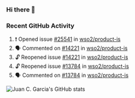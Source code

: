 ### Hi there 👋

<!--
**jcgarciaa/jcgarciaa** is a ✨ _special_ ✨ repository because its `README.md` (this file) appears on your GitHub profile.

Here are some ideas to get you started:

- 🔭 I’m currently working on ...
- 🌱 I’m currently learning ...
- 👯 I’m looking to collaborate on ...
- 🤔 I’m looking for help with ...
- 💬 Ask me about ...
- 📫 How to reach me: ...
- 😄 Pronouns: ...
- ⚡ Fun fact: ...
-->

### Recent GitHub Activity

<!--START_SECTION:activity-->
1. ❗ Opened issue [#25541](https://github.com/wso2/product-is/issues/25541) in [wso2/product-is](https://github.com/wso2/product-is)
2. 🗣 Commented on [#14221](https://github.com/wso2/product-is/issues/14221#issuecomment-3220486601) in [wso2/product-is](https://github.com/wso2/product-is)
3. 🔓 Reopened issue [#14221](https://github.com/wso2/product-is/issues/14221) in [wso2/product-is](https://github.com/wso2/product-is)
4. 🔓 Reopened issue [#13784](https://github.com/wso2/product-is/issues/13784) in [wso2/product-is](https://github.com/wso2/product-is)
5. 🗣 Commented on [#13784](https://github.com/wso2/product-is/issues/13784#issuecomment-2901290263) in [wso2/product-is](https://github.com/wso2/product-is)
<!--END_SECTION:activity-->

![Juan C. Garcia's GitHub stats](https://github-readme-stats.vercel.app/api?username=jcgarciaa&count_private=true&show_icons=true&hide_border=true)
